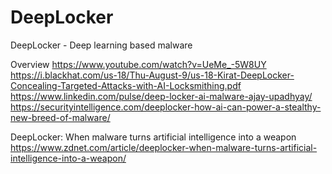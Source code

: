# DeepLocker
DeepLocker - Deep learning based malware

Overview
https://www.youtube.com/watch?v=UeMe_-5W8UY                                                                                     
https://i.blackhat.com/us-18/Thu-August-9/us-18-Kirat-DeepLocker-Concealing-Targeted-Attacks-with-AI-Locksmithing.pdf                  
https://www.linkedin.com/pulse/deep-locker-ai-malware-ajay-upadhyay/                                                             
https://securityintelligence.com/deeplocker-how-ai-can-power-a-stealthy-new-breed-of-malware/                                     


DeepLocker: When malware turns artificial intelligence into a weapon
https://www.zdnet.com/article/deeplocker-when-malware-turns-artificial-intelligence-into-a-weapon/
